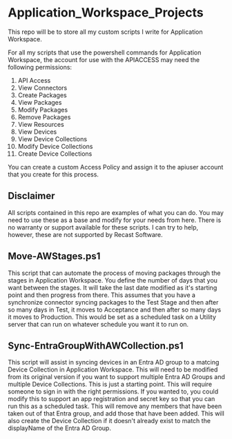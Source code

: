 # Application_Workspace_Projects
This repo will be to store all my custom scripts I write for Application Workspace.

For all my scripts that use the powershell commands for Application Workspace, the account for use with the APIACCESS may need the following permissions:

1. API Access
2. View Connectors
3. Create Packages
4. View Packages
5. Modify Packages
6. Remove Packages
7. View Resources
8. View Devices
9. View Device Collections
10. Modify Device Collections
11. Create Device Collections

You can create a custom Access Policy and assign it to the apiuser account that you create for this process.

## Disclaimer

All scripts contained in this repo are examples of what you can do. You may need to use these as a base and modify for your needs from here. There is no warranty or support available for these scripts. I can try to help, however, these are not supported by Recast Software.

## Move-AWStages.ps1 

This script that can automate the process of moving packages through the stages in Application Workspace. You define the number of days that you want between the stages. It will take the last date modified as it's starting point and then progress from there. This assumes that you have a synchronize connector syncing packages to the Test Stage and then after so many days in Test, it moves to Acceptance and then after so many days it moves to Production. This would be set as a scheduled task on a Utility server that can run on whatever schedule you want it to run on.

## Sync-EntraGroupWithAWCollection.ps1 

This script will assist in syncing devices in an Entra AD group to a matcing Device Collection in Application Workspace. This will need to be modified from its original version if you want to support multiple Entra AD Groups and multiple Device Collections. This is just a starting point. This will require someone to sign in with the right permissions. If you wanted to, you could modify this to support an app registration and secret key so that you can run this as a scheduled task. This will remove any members that have been taken out of that Entra group, and add those that have been added. This will also create the Device Collection if it doesn't already exist to match the displayName of the Entra AD Group.
